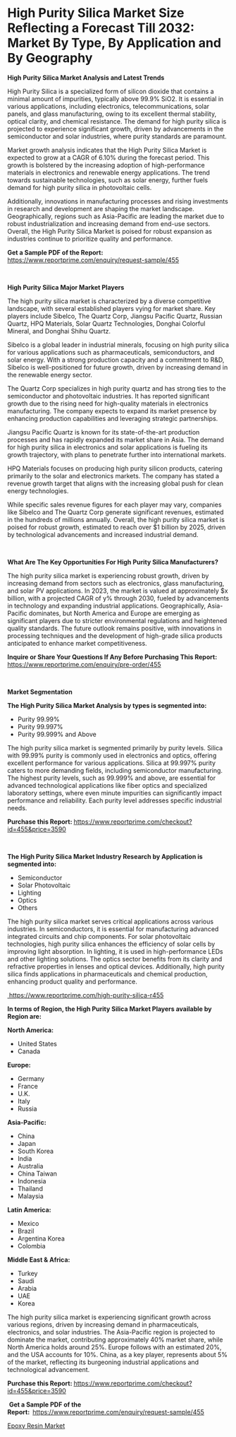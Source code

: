 <p><h1>High Purity Silica Market Size Reflecting a Forecast Till 2032: Market By Type, By Application and By Geography</h1></p><p><strong>High Purity Silica Market Analysis and Latest Trends</strong></p>
<p><p>High Purity Silica is a specialized form of silicon dioxide that contains a minimal amount of impurities, typically above 99.9% SiO2. It is essential in various applications, including electronics, telecommunications, solar panels, and glass manufacturing, owing to its excellent thermal stability, optical clarity, and chemical resistance. The demand for high purity silica is projected to experience significant growth, driven by advancements in the semiconductor and solar industries, where purity standards are paramount.</p><p>Market growth analysis indicates that the High Purity Silica Market is expected to grow at a CAGR of 6.10% during the forecast period. This growth is bolstered by the increasing adoption of high-performance materials in electronics and renewable energy applications. The trend towards sustainable technologies, such as solar energy, further fuels demand for high purity silica in photovoltaic cells.</p><p>Additionally, innovations in manufacturing processes and rising investments in research and development are shaping the market landscape. Geographically, regions such as Asia-Pacific are leading the market due to robust industrialization and increasing demand from end-use sectors. Overall, the High Purity Silica Market is poised for robust expansion as industries continue to prioritize quality and performance.</p></p>
<p><strong>Get a Sample PDF of the Report:&nbsp;</strong> <a href="https://www.reportprime.com/enquiry/request-sample/455?utm_campaign=2464&utm_medium=2&utm_source=Github&utm_content=ia&utm_term=18032025&utm_id=high-purity-silica">https://www.reportprime.com/enquiry/request-sample/455</a></p>
<p>&nbsp;</p>
<p><strong>High Purity Silica Major Market Players</strong></p>
<p><p>The high purity silica market is characterized by a diverse competitive landscape, with several established players vying for market share. Key players include Sibelco, The Quartz Corp, Jiangsu Pacific Quartz, Russian Quartz, HPQ Materials, Solar Quartz Technologies, Donghai Colorful Mineral, and Donghai Shihu Quartz.</p><p>Sibelco is a global leader in industrial minerals, focusing on high purity silica for various applications such as pharmaceuticals, semiconductors, and solar energy. With a strong production capacity and a commitment to R&D, Sibelco is well-positioned for future growth, driven by increasing demand in the renewable energy sector.</p><p>The Quartz Corp specializes in high purity quartz and has strong ties to the semiconductor and photovoltaic industries. It has reported significant growth due to the rising need for high-quality materials in electronics manufacturing. The company expects to expand its market presence by enhancing production capabilities and leveraging strategic partnerships.</p><p>Jiangsu Pacific Quartz is known for its state-of-the-art production processes and has rapidly expanded its market share in Asia. The demand for high purity silica in electronics and solar applications is fueling its growth trajectory, with plans to penetrate further into international markets.</p><p>HPQ Materials focuses on producing high purity silicon products, catering primarily to the solar and electronics markets. The company has stated a revenue growth target that aligns with the increasing global push for clean energy technologies.</p><p>While specific sales revenue figures for each player may vary, companies like Sibelco and The Quartz Corp generate significant revenues, estimated in the hundreds of millions annually. Overall, the high purity silica market is poised for robust growth, estimated to reach over $1 billion by 2025, driven by technological advancements and increased industrial demand.</p></p>
<p>&nbsp;</p>
<p><strong>What Are The Key Opportunities For High Purity Silica Manufacturers?</strong></p>
<p><p>The high purity silica market is experiencing robust growth, driven by increasing demand from sectors such as electronics, glass manufacturing, and solar PV applications. In 2023, the market is valued at approximately $x billion, with a projected CAGR of y% through 2030, fueled by advancements in technology and expanding industrial applications. Geographically, Asia-Pacific dominates, but North America and Europe are emerging as significant players due to stricter environmental regulations and heightened quality standards. The future outlook remains positive, with innovations in processing techniques and the development of high-grade silica products anticipated to enhance market competitiveness.</p></p>
<p><strong>Inquire or Share Your Questions If Any Before Purchasing This Report:</strong> <a href="https://www.reportprime.com/enquiry/pre-order/455?utm_campaign=2464&utm_medium=2&utm_source=Github&utm_content=ia&utm_term=18032025&utm_id=high-purity-silica">https://www.reportprime.com/enquiry/pre-order/455</a></p>
<p>&nbsp;</p>
<p><strong>Market Segmentation</strong></p>
<p><strong>The High Purity Silica Market Analysis by types is segmented into:</strong></p>
<p><ul><li>Purity 99.99%</li><li>Purity 99.997%</li><li>Purity 99.999% and Above</li></ul></p>
<p><p>The high purity silica market is segmented primarily by purity levels. Silica with 99.99% purity is commonly used in electronics and optics, offering excellent performance for various applications. Silica at 99.997% purity caters to more demanding fields, including semiconductor manufacturing. The highest purity levels, such as 99.999% and above, are essential for advanced technological applications like fiber optics and specialized laboratory settings, where even minute impurities can significantly impact performance and reliability. Each purity level addresses specific industrial needs.</p></p>
<p><strong>Purchase this Report:&nbsp;</strong><a href="https://www.reportprime.com/checkout?id=455&price=3590&utm_campaign=2464&utm_medium=2&utm_source=Github&utm_content=ia&utm_term=18032025&utm_id=high-purity-silica">https://www.reportprime.com/checkout?id=455&price=3590</a></p>
<p>&nbsp;</p>
<p><strong>The High Purity Silica Market Industry Research by Application is segmented into:</strong></p>
<p><ul><li>Semiconductor</li><li>Solar Photovoltaic</li><li>Lighting</li><li>Optics</li><li>Others</li></ul></p>
<p><p>The high purity silica market serves critical applications across various industries. In semiconductors, it is essential for manufacturing advanced integrated circuits and chip components. For solar photovoltaic technologies, high purity silica enhances the efficiency of solar cells by improving light absorption. In lighting, it is used in high-performance LEDs and other lighting solutions. The optics sector benefits from its clarity and refractive properties in lenses and optical devices. Additionally, high purity silica finds applications in pharmaceuticals and chemical production, enhancing product quality and performance.</p></p>
<p><a href="https://www.reportprime.com/high-purity-silica-r455?utm_campaign=2464&utm_medium=2&utm_source=Github&utm_content=ia&utm_term=18032025&utm_id=high-purity-silica">&nbsp;https://www.reportprime.com/high-purity-silica-r455</a></p>
<p><strong>In terms of Region, the High Purity Silica Market Players available by Region are:</strong></p>
<p>
    <p> <strong> North America: </strong>
        <ul>
            <li>United States</li>
            <li>Canada</li>
        </ul>
        </p> 
    <p> <strong> Europe: </strong>
        <ul>
            <li>Germany</li>
            <li>France</li>
            <li>U.K.</li>
            <li>Italy</li>
            <li>Russia</li>
        </ul>
        </p> 
    <p> <strong> Asia-Pacific: </strong>
        <ul>
            <li>China</li>
            <li>Japan</li>
            <li>South Korea</li>
            <li>India</li>
            <li>Australia</li>
            <li>China Taiwan</li>
            <li>Indonesia</li>
            <li>Thailand</li>
            <li>Malaysia</li>
        </ul>
        </p> 
    <p> <strong> Latin America: </strong>
        <ul>
            <li>Mexico</li>
            <li>Brazil</li>
            <li>Argentina Korea</li>
            <li>Colombia</li>
        </ul>
        </p> 
    <p> <strong> Middle East & Africa: </strong>
        <ul>
            <li>Turkey</li>
            <li>Saudi</li>
            <li>Arabia</li>
            <li>UAE</li>
            <li>Korea</li>
        </ul>
    </p>
    </p>
<p><p>The high purity silica market is experiencing significant growth across various regions, driven by increasing demand in pharmaceuticals, electronics, and solar industries. The Asia-Pacific region is projected to dominate the market, contributing approximately 40% market share, while North America holds around 25%. Europe follows with an estimated 20%, and the USA accounts for 10%. China, as a key player, represents about 5% of the market, reflecting its burgeoning industrial applications and technological advancement.</p></p>
<p><strong>Purchase this Report: </strong><a href="https://www.reportprime.com/checkout?id=455&price=3590&utm_campaign=2464&utm_medium=2&utm_source=Github&utm_content=ia&utm_term=18032025&utm_id=high-purity-silica">https://www.reportprime.com/checkout?id=455&price=3590</a></p>
<p>&nbsp;<strong>Get a Sample PDF of the Report:&nbsp;&nbsp;</strong><a href="https://www.reportprime.com/enquiry/request-sample/455?utm_campaign=2464&utm_medium=2&utm_source=Github&utm_content=ia&utm_term=18032025&utm_id=high-purity-silica">https://www.reportprime.com/enquiry/request-sample/455</a></p>
<p><strong></strong></p>
<p><p><a href="https://github.com/gullattedenna/Market-Research-Report-List-1/blob/main/epoxy-resin-market.md?utm_campaign=2464&utm_medium=2&utm_source=Github&utm_content=ia&utm_term=18032025&utm_id=high-purity-silica">Epoxy Resin Market</a></p></p>